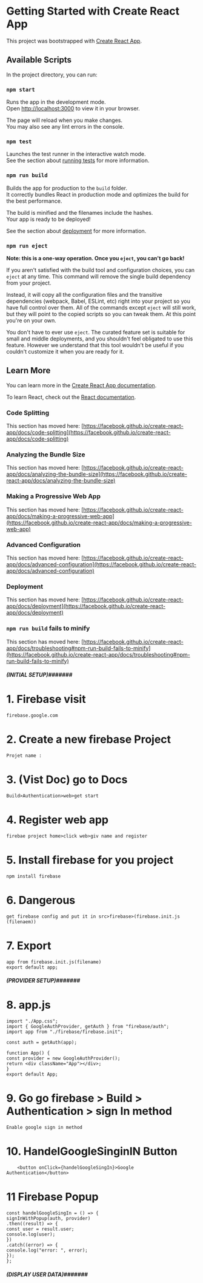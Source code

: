 # Getting Started with Create React App

This project was bootstrapped with [Create React App](https://github.com/facebook/create-react-app).

## Available Scripts

In the project directory, you can run:

### `npm start`

Runs the app in the development mode.\
Open [http://localhost:3000](http://localhost:3000) to view it in your browser.

The page will reload when you make changes.\
You may also see any lint errors in the console.

### `npm test`

Launches the test runner in the interactive watch mode.\
See the section about [running tests](https://facebook.github.io/create-react-app/docs/running-tests) for more information.

### `npm run build`

Builds the app for production to the `build` folder.\
It correctly bundles React in production mode and optimizes the build for the best performance.

The build is minified and the filenames include the hashes.\
Your app is ready to be deployed!

See the section about [deployment](https://facebook.github.io/create-react-app/docs/deployment) for more information.

### `npm run eject`

**Note: this is a one-way operation. Once you `eject`, you can't go back!**

If you aren't satisfied with the build tool and configuration choices, you can `eject` at any time. This command will remove the single build dependency from your project.

Instead, it will copy all the configuration files and the transitive dependencies (webpack, Babel, ESLint, etc) right into your project so you have full control over them. All of the commands except `eject` will still work, but they will point to the copied scripts so you can tweak them. At this point you're on your own.

You don't have to ever use `eject`. The curated feature set is suitable for small and middle deployments, and you shouldn't feel obligated to use this feature. However we understand that this tool wouldn't be useful if you couldn't customize it when you are ready for it.

## Learn More

You can learn more in the [Create React App documentation](https://facebook.github.io/create-react-app/docs/getting-started).

To learn React, check out the [React documentation](https://reactjs.org/).

### Code Splitting

This section has moved here: [https://facebook.github.io/create-react-app/docs/code-splitting](https://facebook.github.io/create-react-app/docs/code-splitting)

### Analyzing the Bundle Size

This section has moved here: [https://facebook.github.io/create-react-app/docs/analyzing-the-bundle-size](https://facebook.github.io/create-react-app/docs/analyzing-the-bundle-size)

### Making a Progressive Web App

This section has moved here: [https://facebook.github.io/create-react-app/docs/making-a-progressive-web-app](https://facebook.github.io/create-react-app/docs/making-a-progressive-web-app)

### Advanced Configuration

This section has moved here: [https://facebook.github.io/create-react-app/docs/advanced-configuration](https://facebook.github.io/create-react-app/docs/advanced-configuration)

### Deployment

This section has moved here: [https://facebook.github.io/create-react-app/docs/deployment](https://facebook.github.io/create-react-app/docs/deployment)

### `npm run build` fails to minify

This section has moved here: [https://facebook.github.io/create-react-app/docs/troubleshooting#npm-run-build-fails-to-minify](https://facebook.github.io/create-react-app/docs/troubleshooting#npm-run-build-fails-to-minify)

##### (INITIAL SETUP)#######

# 1. Firebase visit

    firebase.google.com

# 2. Create a new firebase Project

    Projet name :

# 3. (Vist Doc) go to Docs

    Build>Authentication>web>get start

# 4. Register web app

    firebae project home>click web>giv name and register

# 5. Install firebase for you project

    npm install firebase

# 6. Dangerous

    get firebase config and put it in src>firebase>(firebase.init.js (filenaem))

# 7. Export

    app from firebase.init.js(filename)
    export default app;

##### (PROVIDER SETUP)#######

# 8. app.js

    import "./App.css";
    import { GoogleAuthProvider, getAuth } from "firebase/auth";
    import app from "./firebase/firebase.init";

    const auth = getAuth(app);

    function App() {
    const provider = new GoogleAuthProvider();
    return <div className="App"></div>;
    }
    export default App;

# 9. Go go firebase > Build > Authentication > sign In method

    Enable google sign in method

# 10. HandelGoogleSinginIN Button

        <button onClick={handelGoogleSingIn}>Google Authentication</button>

# 11 Firebase Popup

    const handelGoogleSingIn = () => {
    signInWithPopup(auth, provider)
    .then((result) => {
    const user = result.user;
    console.log(user);
    })
    .catch((error) => {
    console.log("error: ", error);
    });
    };

##### (DISPLAY USER DATA)#######
